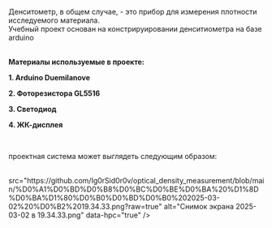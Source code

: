 <p>Денситометр, в общем случае, - это прибор для измерения плотности исследуемого материала. <br />Учебный проект основан на констрируировании денситиометра на базе arduino</p>
<p><br /><strong>Материалы используемые в проекте:</strong></p>
<p><strong>1. Arduino Duemilanove</strong></p>
<p><strong>2. Фоторезистора GL5516</strong></p>
<p><strong>3. Светодиод</strong></p>
<p><strong>4. ЖК-дисплея</strong></p>
<p>&nbsp;</p>
<p>проектная система может выглядеть следующим образом:</p>
<p>
  <img
    class="Box-sc-g0xbh4-0 fzFXnm image-responsive"  <!-- Добавлен класс image-responsive -->
    src="https://github.com/Ig0rSid0r0v/optical_density_measurement/blob/main/%D0%A1%D0%BD%D0%B8%D0%BC%D0%BE%D0%BA%20%D1%8D%D0%BA%D1%80%D0%B0%D0%BD%D0%B0%202025-03-02%20%D0%B2%2019.34.33.png?raw=true"
    alt="Снимок экрана 2025-03-02 в 19.34.33.png"
    data-hpc="true"
  />
</p>
